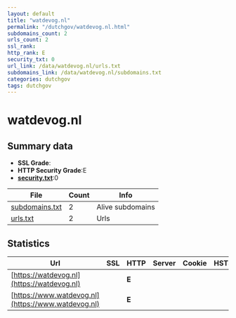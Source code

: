 ```yaml
---
layout: default
title: "watdevog.nl"
permalink: "/dutchgov/watdevog.nl.html"
subdomains_count: 2
urls_count: 2
ssl_rank: 
http_rank: E
security_txt: 0
url_link: /data/watdevog.nl/urls.txt
subdomains_link: /data/watdevog.nl/subdomains.txt
categories: dutchgov
tags: dutchgov
---
```



# watdevog.nl
## Summary data


 - **SSL Grade**:
 - **HTTP Security Grade**:E
 - **[security.txt](https://www.digitaleoverheid.nl/nieuws/standaard-security-txt-nu-verplicht-voor-overheid/)**:0


| File       | Count | Info |
|------------|-------|------|
|[subdomains.txt](/DutchGovScope/data/watdevog.nl/subdomains.txt)|2|Alive subdomains|
|[urls.txt](/DutchGovScope/data/watdevog.nl/urls.txt)|2|Urls|


## Statistics


| Url | SSL | HTTP | Server | Cookie | HSTS | CORS | CTO | CSP | XFO | XXP | RP |FP| Tech |Title |
|--------|-------|-------|------|------|------|------|------|------|------|------|------|------|------|------|
|[https://watdevog.nl](https://watdevog.nl)| | **E**|| | | | | | | | :white_check_mark: | |HSTS||
|[https://www.watdevog.nl](https://www.watdevog.nl)| | **E**|| | | | | | | | :white_check_mark: | |HSTS||


